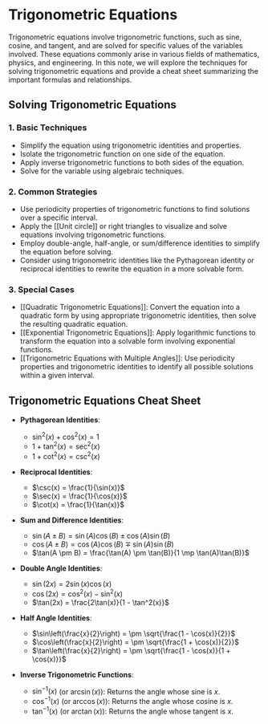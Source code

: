 # Trigonometric Equations

Trigonometric equations involve trigonometric functions, such as sine, cosine, and tangent, and are solved for specific values of the variables involved. These equations commonly arise in various fields of mathematics, physics, and engineering. In this note, we will explore the techniques for solving trigonometric equations and provide a cheat sheet summarizing the important formulas and relationships.

## Solving Trigonometric Equations

### 1. Basic Techniques
- Simplify the equation using trigonometric identities and properties.
- Isolate the trigonometric function on one side of the equation.
- Apply inverse trigonometric functions to both sides of the equation.
- Solve for the variable using algebraic techniques.

### 2. Common Strategies
- Use periodicity properties of trigonometric functions to find solutions over a specific interval.
- Apply the [[Unit circle]] or right triangles to visualize and solve equations involving trigonometric functions.
- Employ double-angle, half-angle, or sum/difference identities to simplify the equation before solving.
- Consider using trigonometric identities like the Pythagorean identity or reciprocal identities to rewrite the equation in a more solvable form.

### 3. Special Cases
- [[Quadratic Trigonometric Equations]]: Convert the equation into a quadratic form by using appropriate trigonometric identities, then solve the resulting quadratic equation.
- [[Exponential Trigonometric Equations]]: Apply logarithmic functions to transform the equation into a solvable form involving exponential functions.
- [[Trigonometric Equations with Multiple Angles]]: Use periodicity properties and trigonometric identities to identify all possible solutions within a given interval.

## Trigonometric Equations Cheat Sheet

- **Pythagorean Identities**:
  - $\sin^2(x) + \cos^2(x) = 1$
  - $1 + \tan^2(x) = \sec^2(x)$
  - $1 + \cot^2(x) = \csc^2(x)$

- **Reciprocal Identities**:
  - $\csc(x) = \frac{1}{\sin(x)}$
  - $\sec(x) = \frac{1}{\cos(x)}$
  - $\cot(x) = \frac{1}{\tan(x)}$

- **Sum and Difference Identities**:
  - $\sin(A \pm B) = \sin(A)\cos(B) \pm \cos(A)\sin(B)$
  - $\cos(A \pm B) = \cos(A)\cos(B) \mp \sin(A)\sin(B)$
  - $\tan(A \pm B) = \frac{\tan(A) \pm \tan(B)}{1 \mp \tan(A)\tan(B)}$

- **Double Angle Identities**:
  - $\sin(2x) = 2\sin(x)\cos(x)$
  - $\cos(2x) = \cos^2(x) - \sin^2(x)$
  - $\tan(2x) = \frac{2\tan(x)}{1 - \tan^2(x)}$

- **Half Angle Identities**:
  - $\sin\left(\frac{x}{2}\right) = \pm \sqrt{\frac{1 - \cos(x)}{2}}$
  - $\cos\left(\frac{x}{2}\right) = \pm \sqrt{\frac{1 + \cos(x)}{2}}$
  - $\tan\left(\frac{x}{2}\right) = \pm \sqrt{\frac{1 - \cos(x)}{1 + \cos(x)}}$

- **Inverse Trigonometric Functions**:
  - $\sin^{-1}(x)$ (or $\arcsin(x)$): Returns the angle whose sine is $x$.
  - $\cos^{-1}(x)$ (or $\arccos(x)$): Returns the angle whose cosine is $x$.
  - $\tan^{-1}(x)$ (or $\arctan(x)$): Returns the angle whose tangent is $x$.

